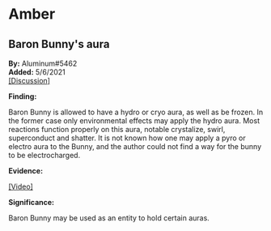 # Amber

## Baron Bunny's aura

**By:** Aluminum\#5462  
**Added:** 5/6/2021  
[\[Discussion\]](https://tickettool.xyz/direct?url=https://cdn.discordapp.com/attachments/839475466792599573/840049309344464967/transcript-baron-bunny-aura.html)

**Finding:** 

Baron Bunny is allowed to have a hydro or cryo aura, as well as be frozen. In the former case only environmental effects may apply the hydro aura. Most reactions function properly on this aura, notable crystalize, swirl, superconduct and shatter. It is not known how one may apply a pyro or electro aura to the Bunny, and the author could not find a way for the bunny to be electrocharged.

**Evidence:** 

[\[Video\]](https://youtube.com/playlist?list=PLPByPR2TubV5LHQ9Oab6k1bthvfrHkiSu)

**Significance:**

Baron Bunny may be used as an entity to hold certain auras.
